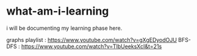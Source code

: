 # what-am-i-learning
i will be documenting my learning phase here.

graphs playlist : https://www.youtube.com/watch?v=gXgEDyodOJU
BFS-DFS : https://www.youtube.com/watch?v=TIbUeeksXcI&t=21s
